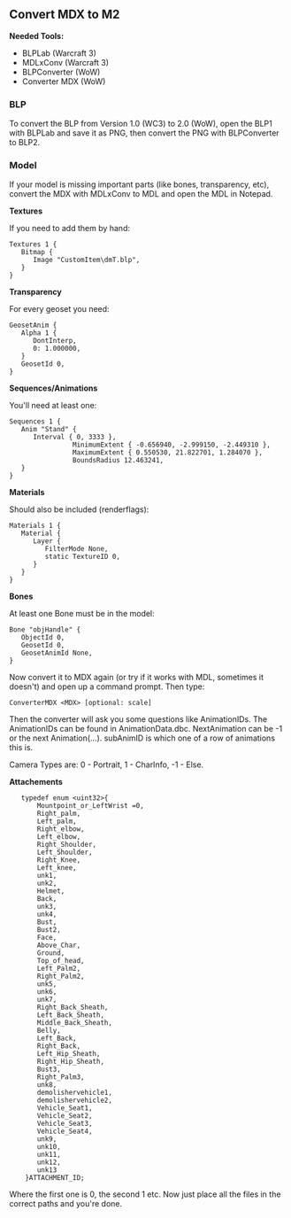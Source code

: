 ## Convert MDX to M2

**Needed Tools:**
* BLPLab (Warcraft 3)
* MDLxConv (Warcraft 3)
* BLPConverter (WoW)
* Converter MDX (WoW)

### BLP
To convert the BLP from Version 1.0 (WC3) to 2.0 (WoW), open the BLP1 with BLPLab and save it as PNG, then convert the PNG with BLPConverter to BLP2.

### Model
If your model is missing important parts (like bones, transparency, etc), convert the MDX with MDLxConv to MDL and open the MDL in Notepad.

**Textures**

If you need to add them by hand:

	Textures 1 {
	   Bitmap {
	      Image "CustomItem\dmT.blp",
	   }
	}

**Transparency**

For every geoset you need:

	GeosetAnim {
	   Alpha 1 {
	      DontInterp,
	      0: 1.000000,
	   }
	   GeosetId 0,
	}

**Sequences/Animations**

You'll need at least one:

	Sequences 1 {
	   Anim "Stand" {
	      Interval { 0, 3333 },
	                MinimumExtent { -0.656940, -2.999150, -2.449310 },
	                MaximumExtent { 0.550530, 21.822701, 1.284070 },
	                BoundsRadius 12.463241,
	   }
	}

**Materials**

Should also be included (renderflags):

	Materials 1 {
	   Material {
	      Layer {
	         FilterMode None,
	         static TextureID 0,
	      }
	   }
	}

**Bones**

At least one Bone must be in the model:

	Bone "objHandle" {
	   ObjectId 0,
	   GeosetId 0,
	   GeosetAnimId None,
	}

Now convert it to MDX again (or try if it works with MDL, sometimes it doesn't) and open up a command prompt. Then type:

`ConverterMDX <MDX> [optional: scale]`

Then the converter will ask you some questions like AnimationIDs. The AnimationIDs can be found in AnimationData.dbc. NextAnimation can be -1 or the next Animation(...). subAnimID is which one of a row of animations this is.

Camera Types are: 0 - Portrait, 1 - CharInfo, -1 - Else.

**Attachements**

       typedef enum <uint32>{
    	   Mountpoint_or_LeftWrist =0,
    	   Right_palm,
    	   Left_palm,
    	   Right_elbow,
    	   Left_elbow,
    	   Right_Shoulder,
    	   Left_Shoulder,
    	   Right_Knee,
    	   Left_knee,
    	   unk1,
    	   unk2,
    	   Helmet,
    	   Back,
    	   unk3,
    	   unk4,
    	   Bust,
    	   Bust2,
    	   Face,
    	   Above_Char,
    	   Ground,
    	   Top_of_head,
    	   Left_Palm2,
    	   Right_Palm2,
    	   unk5,
    	   unk6,
    	   unk7,
    	   Right_Back_Sheath,
    	   Left_Back_Sheath,
    	   Middle_Back_Sheath,
    	   Belly,
    	   Left_Back,
    	   Right_Back,
    	   Left_Hip_Sheath,
    	   Right_Hip_Sheath,
    	   Bust3,
    	   Right_Palm3,
    	   unk8,
    	   demolishervehicle1,
    	   demolishervehicle2,
    	   Vehicle_Seat1,
    	   Vehicle_Seat2,
    	   Vehicle_Seat3,
    	   Vehicle_Seat4,
    	   unk9,
    	   unk10,
    	   unk11,
    	   unk12,
    	   unk13
    	}ATTACHMENT_ID;

Where the first one is 0, the second 1 etc. Now just place all the files in the correct paths and you're done.